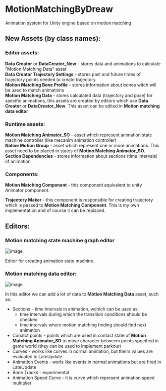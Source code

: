 # MotionMatchingByDreaw
Animation system for Unity engine based on motion matching

## New Assets (by class names):
### Editor assets:
**Data Creator** or **DataCreator_New** - stores data and animations to calculate "Motion Matching Data" asset <br/> 
**Data Creator Trajectory Settings** - stores past and future times of trajectory points needed to create trajectory<br/> 
**Motion Matching Bone Profile** - stores information about bones witch will be used to match animations<br/> 
**Motion Matching Data** - stores calculated data (trajectory and pose) for specific animations, this assets are created by editors which use **Data Creator** or **DataCreator_New**. This asset can be edited in **Motion matching data editor**

### Runtime assets:
**Motion Matching Animator_SO** - asset which represent animation state machine controller (like mecanim animation controller)<br/>
**Native Motion Group** - asset which represent one or more animations. This asset need to be placed in states of **Motion Matching Animator_SO**. <br/>
**Section Dependencies** - stores information about sections (time intervals) of animation

### Components:
**Motion Matching Component** - this component equivalent to unity Animator component.

**Trajectory Maker** - this component is responsible for creating trajectory which is passed to **Motion Matching Component**. This is my own implementation and of course it can be replaced.

## Editors:

### Motion matching state machine graph editor

![image](https://user-images.githubusercontent.com/49455788/192016139-0c37036f-d4b0-4097-a1c3-a2a192c49062.png)

Editor for creating animation state machine.


### Motion matching data editor:

![image](https://user-images.githubusercontent.com/49455788/192033653-67cf1930-caf5-4695-95cb-31b27ec3be08.png)

In this editor we can add a lot of data to **Motion Matching Data** asset, such as:
- Sections - time intervals in animation, wchich can be used as:
  - time intervals during which the transition conditions should be checked
  - time intervals where motion matching finding should find next animation
- Conatct points - points which are used in contact state of **Motion Matching Animator_SO** to move character betweem points specified in game world (they can be used to implement parkour)
- Curves - works like curves in normal animation, but theirs values are evaluated in LateUpdate.
- Animation Events - worls like events in normal animations but are fired in LateUpdate
- Bone Tracks - experimental
- Animation Speed Curve - it is curve which represent animation speed multiplier

